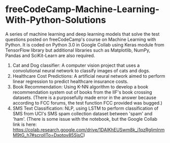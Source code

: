 # freeCodeCamp-Machine-Learning-With-Python-Solutions
A series of machine learning and deep learning models that solve the test questions posted on freeCodeCamp's course on Machine Learning with Python.
It is coded on Python 3.0 in Google Collab using Keras module from TensorFlow library but additional libraries such as Matplotlib, NumPy, Pandas and SciKit-Learn are also required.

1. Cat and Dog classifier: A computer vision project that uses a convolutional neural network to classify images of cats and dogs.
2. Healthcare Cost Predictions: A artificial neural network aimed to perform linear regression to predict healthcare insurance costs.
3. Book Recommendation: Using K-NN algorithm to develop a book recommendation system out of books from the IIF's book crossing datasets. (There is a purposefully made error in the answer because according to FCC forums, the test function FCC provided was bugged.)
4. SMS Text Classification: NLP, using LSTM to perform classification of SMS from UCI's SMS spam collection dataset between 'spam' and 'ham'. (There is some issue with the notebook, but the Google Collab link is here: https://colab.research.google.com/drive/1DAIKhEUSwm8k_i1qzRgljmlnmM9tG_h7#scrollTo=Dxotov85SjsC)
